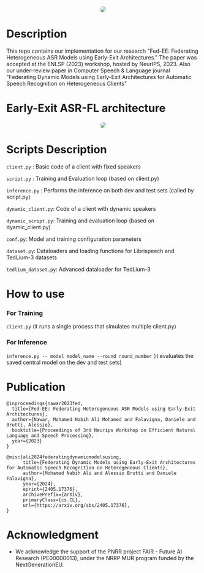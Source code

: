 <div style="text-align: center;">
    <img src="https://github.com/mnabihali/ASR-FL/blob/main/assets/banner.webp" style="border-radius: 15px;" />
</div>

# Description
This repo contains our implementation for our research "Fed-EE: Federating Heterogeneous ASR Models using Early-Exit Architectures." The paper was accepted at the ENLSP (2023) workshop, hosted by NeurIPS, 2023. 
Also our under-review paper in Computer Speech & Language journal "Federating Dynamic Models using Early-Exit Architectures for Automatic Speech Recognition on Heterogeneous Clients"

# Early-Exit ASR-FL architecture
<div style="text-align: center;">
    <img src="https://github.com/mnabihali/ASR-FL/blob/main/assets/comp.png" style="border-radius: 15px;" />
</div>

# Scripts Description
`client.py` : Basic code of a client with fixed speakers

`script.py` : Training and Evaluation loop (based on client.py)

`inference.py` : Performs the inference on both dev and test sets (called by script.py)

`dynamic_client.py`: Code of a client with dynamic speakers

`dynamic_script.py`: Training and evaluation loop (based on dyamic_client.py)

`conf.py`: Model and training configuration parameters

`dataset.py`: Dataloaders and loading functions for Librispeech and TedLium-3 datasets

`tedlium_dataset.py`: Advanced dataloader for TedLium-3

# How to use
### For Training
 `client.py`  (it runs a single process that simulates multiple client.py)

 ### For Inference
 `inference.py -- model model_name --round round_number` (it evaluates the saved central model on the dev and test sets)

# Publication
```
@inproceedings{nawar2023fed,
  title={Fed-EE: Federating Heterogeneous ASR Models using Early-Exit Architectures},
  author={Nawar, Mohamed Nabih Ali Mohamed and Falavigna, Daniele and Brutti, Alessio},
  booktitle={Proceedings of 3rd Neurips Workshop on Efficient Natural Language and Speech Processing},
  year={2023}
}
```
```
@misc{ali2024federatingdynamicmodelsusing,
      title={Federating Dynamic Models using Early-Exit Architectures for Automatic Speech Recognition on Heterogeneous Clients}, 
      author={Mohamed Nabih Ali and Alessio Brutti and Daniele Falavigna},
      year={2024},
      eprint={2405.17376},
      archivePrefix={arXiv},
      primaryClass={cs.CL},
      url={https://arxiv.org/abs/2405.17376}, 
}
```

# Acknowledgment
* We acknowledge the support of the PNRR project FAIR - Future AI Research (PE00000013), under the NRRP MUR program funded by the NextGenerationEU.
